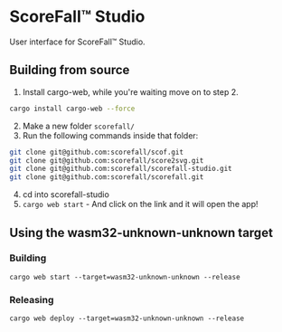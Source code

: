 # ScoreFall™ Studio
User interface for ScoreFall™ Studio.

## Building from source
1. Install cargo-web, while you're waiting move on to step 2.
```bash
cargo install cargo-web --force
```
2. Make a new folder `scorefall/`
3. Run the following commands inside that folder:
```bash
git clone git@github.com:scorefall/scof.git
git clone git@github.com:scorefall/score2svg.git
git clone git@github.com:scorefall/scorefall-studio.git
git clone git@github.com:scorefall/scorefall.git
```
4. cd into scorefall-studio
5. `cargo web start` - And click on the link and it will open the app!

## Using the wasm32-unknown-unknown target
### Building
```
cargo web start --target=wasm32-unknown-unknown --release
```

### Releasing
```
cargo web deploy --target=wasm32-unknown-unknown --release
```
